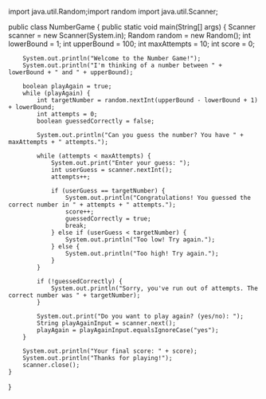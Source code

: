 import java.util.Random;import random
import java.util.Scanner;

public class NumberGame {
    public static void main(String[] args) {
        Scanner scanner = new Scanner(System.in);
        Random random = new Random();
        int lowerBound = 1;
        int upperBound = 100;
        int maxAttempts = 10;
        int score = 0;

        System.out.println("Welcome to the Number Game!");
        System.out.println("I'm thinking of a number between " + lowerBound + " and " + upperBound);

        boolean playAgain = true;
        while (playAgain) {
            int targetNumber = random.nextInt(upperBound - lowerBound + 1) + lowerBound;
            int attempts = 0;
            boolean guessedCorrectly = false;

            System.out.println("Can you guess the number? You have " + maxAttempts + " attempts.");

            while (attempts < maxAttempts) {
                System.out.print("Enter your guess: ");
                int userGuess = scanner.nextInt();
                attempts++;

                if (userGuess == targetNumber) {
                    System.out.println("Congratulations! You guessed the correct number in " + attempts + " attempts.");
                    score++;
                    guessedCorrectly = true;
                    break;
                } else if (userGuess < targetNumber) {
                    System.out.println("Too low! Try again.");
                } else {
                    System.out.println("Too high! Try again.");
                }
            }

            if (!guessedCorrectly) {
                System.out.println("Sorry, you've run out of attempts. The correct number was " + targetNumber);
            }

            System.out.print("Do you want to play again? (yes/no): ");
            String playAgainInput = scanner.next();
            playAgain = playAgainInput.equalsIgnoreCase("yes");
        }

        System.out.println("Your final score: " + score);
        System.out.println("Thanks for playing!");
        scanner.close();
    }
}
